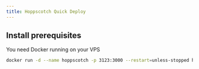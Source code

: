 ```yaml
---
title: Hoppscotch Quick Deploy
---
```

<script type="text/javascript">(function(w,s){var e=document.createElement("script");e.type="text/javascript";e.async=true;e.src="https://cdn.pagesense.io/js/webally/f2527eebee974243853bcd47b32631f4.js";var x=document.getElementsByTagName("script")[0];x.parentNode.insertBefore(e,x);})(window,"script");</script>

## Install prerequisites

You need Docker running on your VPS

```sh
docker run -d --name hoppscotch -p 3123:3000 --restart=unless-stopped hoppscotch/hoppscotch:latest
```